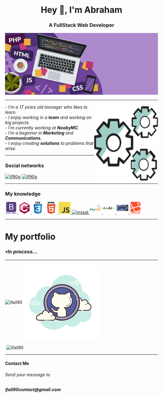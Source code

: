 <h1 align="center">Hey 👋, I'm Abraham</h1>
<h3 align="center">A FullStack Web Developer</h3>
<img src="media/web-development-coding-concept-banner-260nw-1955634814-1-1.jpg" width="2000"/>
<hr/>
<img align="right" src="media/amazon-developer-tools.png" width="210" height="255"/>

<p><i>- I'm a 17 years old teenager who likes to learn.
<br/>- I enjoy working in a <b>team</b> and working on big projects.
<br/>- I'm currently working at <b>NoobyMC</b>.
<br/>- I'm a beginner in <b>Marketing</b> and <b>Communications</b>.
<br/>- I enjoy creating <b>solutions</b> to problems that arise.
</i><hr/>
<h3 align="left">Social networks</h3>
<p align="left">
<a href="https://twitter.com/iFail90G" target="blank"><img align="center" src="https://raw.githubusercontent.com/rahuldkjain/github-profile-readme-generator/master/src/images/icons/Social/twitter.svg" alt="if90g" height="30" width="40" /></a>
<a href="https://dsc.gg/noobymc" target="blank"><img align="center" src="https://raw.githubusercontent.com/rahuldkjain/github-profile-readme-generator/master/src/images/icons/Social/discord.svg" alt="if90g" height="35" width="45" /></a>
</p><hr/>
<h3 align="left">My knowledge</h3>
<p align="left"> <a href="https://getbootstrap.com" target="_blank"> <img src="https://raw.githubusercontent.com/devicons/devicon/master/icons/bootstrap/bootstrap-plain-wordmark.svg" alt="bootstrap" width="40" height="40"/> </a> <a href="https://www.w3schools.com/cpp/" target="_blank"> <img src="https://raw.githubusercontent.com/devicons/devicon/master/icons/cplusplus/cplusplus-original.svg" alt="cplusplus" width="40" height="40"/> </a> <a href="https://www.w3schools.com/css/" target="_blank"> <img src="https://raw.githubusercontent.com/devicons/devicon/master/icons/css3/css3-original-wordmark.svg" alt="css3" width="40" height="40"/> </a> <a href="https://www.w3.org/html/" target="_blank"> <img src="https://raw.githubusercontent.com/devicons/devicon/master/icons/html5/html5-original-wordmark.svg" alt="html5" width="40" height="40"/> </a> <a href="https://developer.mozilla.org/en-US/docs/Web/JavaScript" target="_blank"> <img src="https://raw.githubusercontent.com/devicons/devicon/master/icons/javascript/javascript-original.svg" alt="javascript" width="40" height="40"/> </a> <a href="https://www.microsoft.com/en-us/sql-server" target="_blank"> <img src="https://www.svgrepo.com/show/303229/microsoft-sql-server-logo.svg" alt="mssql" width="40" height="40"/> </a> <a href="https://www.mysql.com/" target="_blank"> <img src="https://raw.githubusercontent.com/devicons/devicon/master/icons/mysql/mysql-original-wordmark.svg" alt="mysql" width="40" height="40"/> </a> <a href="https://nodejs.org" target="_blank"> <img src="https://raw.githubusercontent.com/devicons/devicon/master/icons/nodejs/nodejs-original-wordmark.svg" alt="nodejs" width="40" height="40"/> </a> <a href="https://www.php.net" target="_blank"> <img src="https://raw.githubusercontent.com/devicons/devicon/master/icons/php/php-original.svg" alt="php" width="40" height="40"/> </a><a href="https://laravel.com/" target="_blank"> <img src="https://raw.githubusercontent.com/devicons/devicon/master/icons/laravel/laravel-plain-wordmark.svg" alt="laravel" width="40" height="40"/> </a> </p><hr/>
<h1>My portfolio</h1>

<h3><i>•In process...</i></h3>
<hr/>
<p><img align="center" src="https://github-readme-stats.vercel.app/api/top-langs?username=ifail90&show_icons=true&locale=en&layout=compact" alt="ifail90" /><img align="center" src="media/github.png" width="250" height="250"/></p>

<p>&nbsp;<img align="center" src="https://github-readme-stats.vercel.app/api?username=ifail90&show_icons=true&locale=en" alt="ifail90" /></p>
<hr/>
<h4 align="left">Contact Me</h4>
<p><h6>Send your message to</h6></p>
<h5 align="left">ifail90contact@gmail.com</h5>

